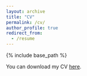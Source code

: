 ```yaml
---
layout: archive
title: "CV"
permalink: /cv/
author_profile: true
redirect_from:
  - /resume
---
```


{% include base_path %}

You can download my CV [here](https://robertfritzsche.github.io/fritzsche.github.io/files/cv-fritzsche.pdf).
